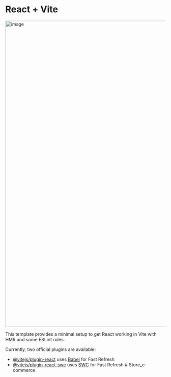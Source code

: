 # React + Vite
<img width="960" alt="image" src="https://github.com/MohamedMagdy-git/Store_e-commerce/assets/112808266/4ff61c56-cc34-42c7-b2c6-c330cfc16704">


This template provides a minimal setup to get React working in Vite with HMR and some ESLint rules.

Currently, two official plugins are available:

- [@vitejs/plugin-react](https://github.com/vitejs/vite-plugin-react/blob/main/packages/plugin-react/README.md) uses [Babel](https://babeljs.io/) for Fast Refresh
- [@vitejs/plugin-react-swc](https://github.com/vitejs/vite-plugin-react-swc) uses [SWC](https://swc.rs/) for Fast Refresh
#   S t o r e _ e - c o m m e r c e 

 

 
